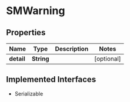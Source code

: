 

# SMWarning


## Properties

Name | Type | Description | Notes
------------ | ------------- | ------------- | -------------
**detail** | **String** |  |  [optional]


## Implemented Interfaces

* Serializable


